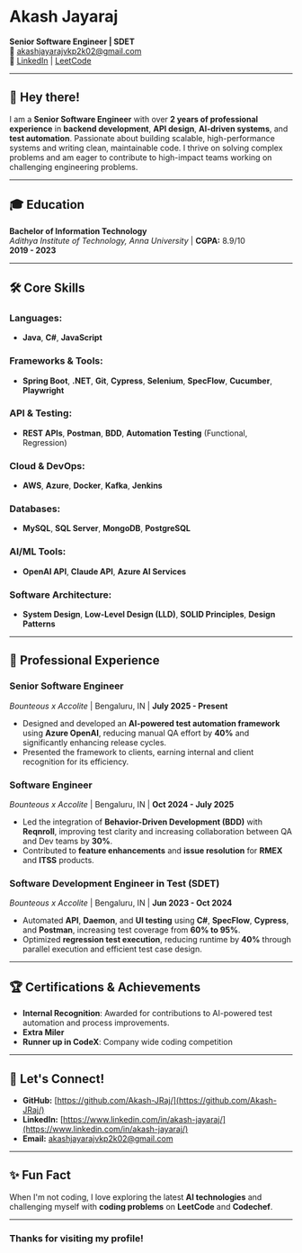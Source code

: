 # Akash Jayaraj
**Senior Software Engineer | SDET**  
📧 [akashjayarajvkp2k02@gmail.com](mailto:akashjayarajvkp2k02@gmail.com)  
🔗 [LinkedIn](https://www.linkedin.com/in/akash-jayaraj/) | [LeetCode](https://leetcode.com/u/Akash_JRaj/)  

---

## 🚀 Hey there!
I am a **Senior Software Engineer** with over **2 years of professional experience** in **backend development**, **API design**, **AI-driven systems**, and **test automation**. Passionate about building scalable, high-performance systems and writing clean, maintainable code. I thrive on solving complex problems and am eager to contribute to high-impact teams working on challenging engineering problems.

---

## 🎓 Education
**Bachelor of Information Technology**  
*Adithya Institute of Technology, Anna University* | **CGPA:** 8.9/10  
**2019 - 2023**

---

## 🛠 Core Skills

### **Languages:**
- **Java**, **C#**, **JavaScript**

### **Frameworks & Tools:**
- **Spring Boot**, **.NET**, **Git**, **Cypress**, **Selenium**, **SpecFlow**, **Cucumber**, **Playwright**

### **API & Testing:**
- **REST APIs**, **Postman**, **BDD**, **Automation Testing** (Functional, Regression)

### **Cloud & DevOps:**
- **AWS**, **Azure**, **Docker**, **Kafka**, **Jenkins**

### **Databases:**
- **MySQL**, **SQL Server**, **MongoDB**, **PostgreSQL**

### **AI/ML Tools:**
- **OpenAI API**, **Claude API**, **Azure AI Services**

### **Software Architecture:**
- **System Design**, **Low-Level Design (LLD)**, **SOLID Principles**, **Design Patterns**

---

## 💼 Professional Experience

### **Senior Software Engineer**  
*Bounteous x Accolite* | Bengaluru, IN | **July 2025 - Present**  
- Designed and developed an **AI-powered test automation framework** using **Azure OpenAI**, reducing manual QA effort by **40%** and significantly enhancing release cycles.  
- Presented the framework to clients, earning internal and client recognition for its efficiency.

### **Software Engineer**  
*Bounteous x Accolite* | Bengaluru, IN | **Oct 2024 - July 2025**  
- Led the integration of **Behavior-Driven Development (BDD)** with **Reqnroll**, improving test clarity and increasing collaboration between QA and Dev teams by **30%**.  
- Contributed to **feature enhancements** and **issue resolution** for **RMEX** and **ITSS** products.

### **Software Development Engineer in Test (SDET)**  
*Bounteous x Accolite* | Bengaluru, IN | **Jun 2023 - Oct 2024**  
- Automated **API**, **Daemon**, and **UI testing** using **C#**, **SpecFlow**, **Cypress**, and **Postman**, increasing test coverage from **60% to 95%**.  
- Optimized **regression test execution**, reducing runtime by **40%** through parallel execution and efficient test case design.

---

## 🏆 Certifications & Achievements
- **Internal Recognition**: Awarded for contributions to AI-powered test automation and process improvements.  
- **Extra Miler**
- **Runner up in CodeX**: Company wide coding competition

---

## 💬 Let's Connect!

- **GitHub:** [https://github.com/Akash-JRaj/](https://github.com/Akash-JRaj/)  
- **LinkedIn:** [https://www.linkedin.com/in/akash-jayaraj/](https://www.linkedin.com/in/akash-jayaraj/) 
- **Email:** [akashjayarajvkp2k02@gmail.com](mailto:akashjayarajvkp2k02@gmail.com)  

---

## ✨ Fun Fact
When I'm not coding, I love exploring the latest **AI technologies** and challenging myself with **coding problems** on **LeetCode** and **Codechef**.

---

### **Thanks for visiting my profile!**
